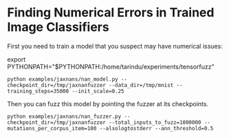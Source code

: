 # Finding Numerical Errors in Trained Image Classifiers

First you need to train a model that you suspect may have numerical issues:

export PYTHONPATH="$PYTHONPATH:/home/tarindu/experiments/tensorfuzz"

```
python examples/jaxnans/nan_model.py --checkpoint_dir=/tmp/jaxnanfuzzer --data_dir=/tmp/mnist --training_steps=35000 --init_scale=0.25
```

Then you can fuzz this model by pointing the fuzzer at its checkpoints.

```
python examples/jaxnans/nan_fuzzer.py --checkpoint_dir=/tmp/jaxnanfuzzer --total_inputs_to_fuzz=1000000 --mutations_per_corpus_item=100 --alsologtostderr --ann_threshold=0.5
```
